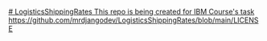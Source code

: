 [# LogisticsShippingRates
This repo is being created for IBM Course's task
](https://github.com/mrdjangodev/LogisticsShippingRates/blob/main/LICENSE)https://github.com/mrdjangodev/LogisticsShippingRates/blob/main/LICENSE
